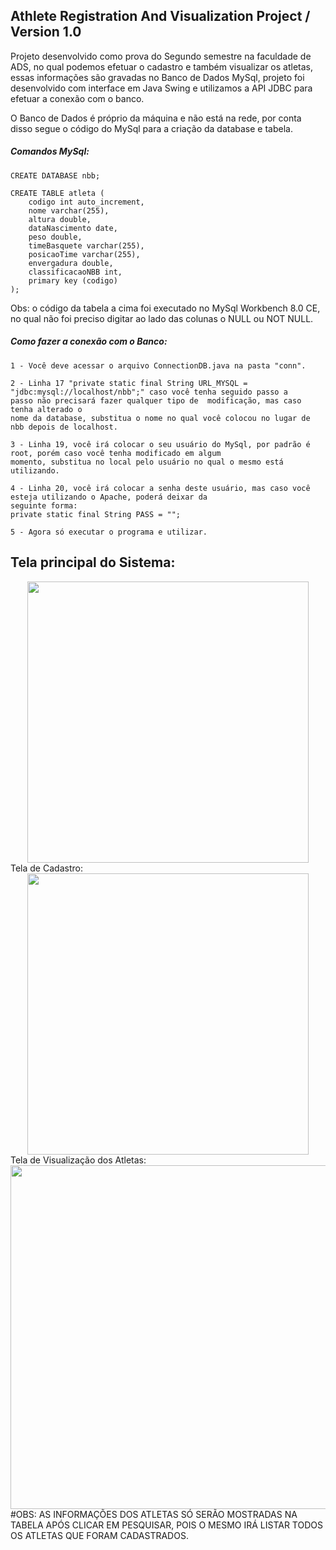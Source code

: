 ## Athlete Registration And Visualization Project / Version 1.0
 
Projeto desenvolvido como prova do Segundo semestre na faculdade de ADS, no qual podemos efetuar o cadastro e também visualizar os atletas, essas informações são gravadas no Banco de Dados MySql, projeto foi desenvolvido com interface em Java Swing e utilizamos a API JDBC para efetuar a conexão com o banco.

O Banco de Dados é próprio da máquina e não está na rede, por conta disso segue o código do MySql para a criação da database e tabela.

##### Comandos MySql:
    CREATE DATABASE nbb;

    CREATE TABLE atleta (
        codigo int auto_increment,
        nome varchar(255),
        altura double,
        dataNascimento date,
        peso double,
        timeBasquete varchar(255),
        posicaoTime varchar(255),
        envergadura double,
        classificacaoNBB int,
        primary key (codigo)
    );

Obs: o código da tabela a cima foi executado no MySql Workbench 8.0 CE, no qual não foi preciso digitar ao lado das colunas o NULL ou NOT NULL.

##### Como fazer a conexão com o Banco:
    1 - Você deve acessar o arquivo ConnectionDB.java na pasta "conn".
    
    2 - Linha 17 "private static final String URL_MYSQL = "jdbc:mysql://localhost/nbb";" caso você tenha seguido passo a
    passo não precisará fazer qualquer tipo de  modificação, mas caso tenha alterado o
    nome da database, substitua o nome no qual você colocou no lugar de nbb depois de localhost.
    
    3 - Linha 19, você irá colocar o seu usuário do MySql, por padrão é root, porém caso você tenha modificado em algum
    momento, substitua no local pelo usuário no qual o mesmo está utilizando.
    
    4 - Linha 20, você irá colocar a senha deste usuário, mas caso você esteja utilizando o Apache, poderá deixar da
    seguinte forma:
    private static final String PASS = "";
    
    5 - Agora só executar o programa e utilizar.

## Tela principal do Sistema:

<div align="center">
<img src="https://github.com/gustavocarmomendes/Athlete-Registration-And-Visualization-Project/assets/112448190/7bdc6f52-482f-4a1c-8180-2ec3e4d2a9ef" width="450px" />
</div

## Tela de Cadastro:

<div align="center">
<img src="https://github.com/gustavocarmomendes/Athlete-Registration-And-Visualization-Project/assets/112448190/721da558-da87-492c-866e-b03431757f20" width="450px" />
</div

## Tela de Visualização dos Atletas:

<div align="center">
<img src="https://github.com/gustavocarmomendes/Athlete-Registration-And-Visualization-Project/assets/112448190/9898beb2-cae5-477d-af01-35e2bf4e0e65" width="550px" />
</div

#OBS: AS INFORMAÇÕES DOS ATLETAS SÓ SERÃO MOSTRADAS NA TABELA APÓS CLICAR EM PESQUISAR, POIS O MESMO IRÁ LISTAR TODOS OS ATLETAS QUE FORAM CADASTRADOS.
